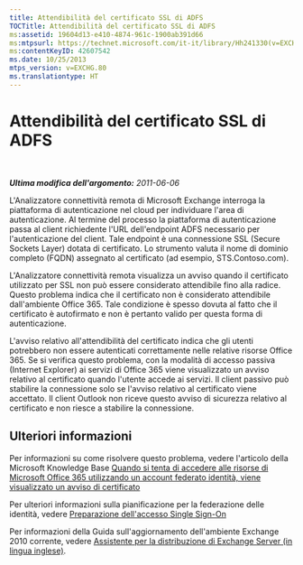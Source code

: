 ```yaml
---
title: Attendibilità del certificato SSL di ADFS
TOCTitle: Attendibilità del certificato SSL di ADFS
ms:assetid: 19604d13-e410-4874-961c-1900ab391d66
ms:mtpsurl: https://technet.microsoft.com/it-it/library/Hh241330(v=EXCHG.80)
ms:contentKeyID: 42607542
ms.date: 10/25/2013
mtps_version: v=EXCHG.80
ms.translationtype: HT
---
```


# Attendibilità del certificato SSL di ADFS

 

***Ultima modifica dell'argomento:** 2011-06-06*

L'Analizzatore connettività remota di Microsoft Exchange interroga la piattaforma di autenticazione nel cloud per individuare l'area di autenticazione. Al termine del processo la piattaforma di autenticazione passa al client richiedente l'URL dell'endpoint ADFS necessario per l'autenticazione del client. Tale endpoint è una connessione SSL (Secure Sockets Layer) dotata di certificato. Lo strumento valuta il nome di dominio completo (FQDN) assegnato al certificato (ad esempio, STS.Contoso.com).

L'Analizzatore connettività remota visualizza un avviso quando il certificato utilizzato per SSL non può essere considerato attendibile fino alla radice. Questo problema indica che il certificato non è considerato attendibile dall'ambiente Office 365. Tale condizione è spesso dovuta al fatto che il certificato è autofirmato e non è pertanto valido per questa forma di autenticazione.

L'avviso relativo all'attendibilità del certificato indica che gli utenti potrebbero non essere autenticati correttamente nelle relative risorse Office 365. Se si verifica questo problema, con la modalità di accesso passiva (Internet Explorer) ai servizi di Office 365 viene visualizzato un avviso relativo al certificato quando l'utente accede ai servizi. Il client passivo può stabilire la connessione solo se l'avviso relativo al certificato viene accettato. Il client Outlook non riceve questo avviso di sicurezza relativo al certificato e non riesce a stabilire la connessione.

## Ulteriori informazioni

Per informazioni su come risolvere questo problema, vedere l'articolo della Microsoft Knowledge Base [Quando si tenta di accedere alle risorse di Microsoft Office 365 utilizzando un account federato identità, viene visualizzato un avviso di certificato](http://support.microsoft.com/kb/2523494)

Per ulteriori informazioni sulla pianificazione per la federazione delle identità, vedere [Preparazione dell'accesso Single Sign-On](http://onlinehelp.microsoft.com/it-it/office365-enterprises/ff652540.aspx)

Per informazioni della Guida sull'aggiornamento dell'ambiente Exchange 2010 corrente, vedere [Assistente per la distribuzione di Exchange Server (in lingua inglese)](http://technet.microsoft.com/it-it/exdeploy2010/default.aspx).

